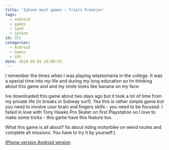 ```yaml
---
title: 'Iphone best games : Trials Frontier'
tags:
  - android
  - games
  - ipad
  - iphone
id: 321
categories:
  - Android
  - Games
  - iOS
date: 2014-09-01 20:08:53
---
```


I remember the times when I was playing wlastomania in the college. It was a special time into my life and during my long education so Im thinking about this game and and my smile looks like banana on my face.

<!--more-->

Ive downloaded this game about two days ago but it took a lot of time from my private life (in breaks in Subway surf). Yes this is rather simple game but you need to involve uour brain snd fingers skills - you need to be focused. I falled in love with Tony Hawks Pro Skater on first Playstation so I love to make some tricks - this game have this feature too.

What this game is all about? Its about riding motorbike on weird routes and complete all missions. You have to try it by yourself:)

[iPhone version
](https://itunes.apple.com/pl/app/trials-frontier/id659283309?mt=8)[Android version](https://play.google.com/store/apps/details?id=com.ubisoft.redlynx.trialsfrontier.ggp&amp;hl=en)

&nbsp;

&nbsp;